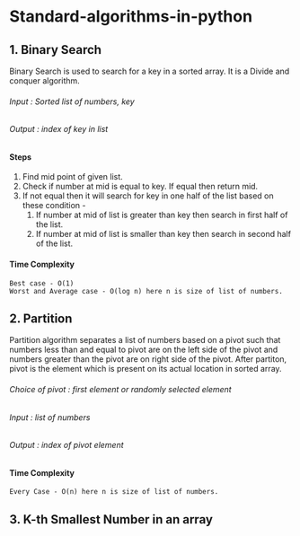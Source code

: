 # Standard-algorithms-in-python

## 1. Binary Search
 Binary Search is used to search for a key in a sorted array. It is a Divide and conquer algorithm. 
 ###### Input : Sorted list of numbers, key
 ###### Output : index of key in list
 #### Steps
 1. Find mid point of given list.
 2. Check if number at mid is equal to key. If equal then return mid.
 3. If not equal then it will search for key in one half of the list based on these condition - 
    1. If number at mid of list is greater than key then search in first half of the list.
    2. If number at mid of list is smaller than key then search in second half of the list.
 
 #### Time Complexity
 	Best case - O(1)
 	Worst and Average case - O(log n) here n is size of list of numbers.


 ## 2. Partition
 Partition algorithm separates a list of numbers based on a pivot such that numbers less than and equal to pivot are on the left side of the pivot and numbers greater than the pivot are on right side of the pivot. After partiton, pivot is the element which is present on its actual location in sorted array.

 ###### Choice of pivot : first element or randomly selected element

 ###### Input : list of numbers
 ###### Output : index of pivot element

 #### Time Complexity
 	Every Case - O(n) here n is size of list of numbers.

 ## 3. K-th Smallest Number in an array

